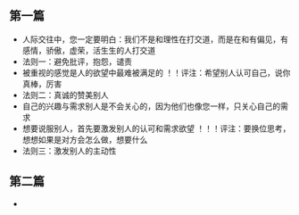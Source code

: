 ## 第一篇
* 人际交往中，您一定要明白：我们不是和理性在打交道，而是在和有偏见，有感情，骄傲，虚荣，活生生的人打交道
* 法则一：避免批评，抱怨，谴责
* 被重视的感觉是人的欲望中最难被满足的  ！！评注：希望别人认可自己，说你真棒，厉害
* 法则二：真诚的赞美别人
* 自己的兴趣与需求别人是不会关心的，因为他们也像您一样，只关心自己的需求
* 想要说服别人，首先要激发别人的认可和需求欲望   ！！！评注：要换位思考，想想如果是对方会怎么做，想要什么
* 法则三：激发别人的主动性
## 第二篇
* 


